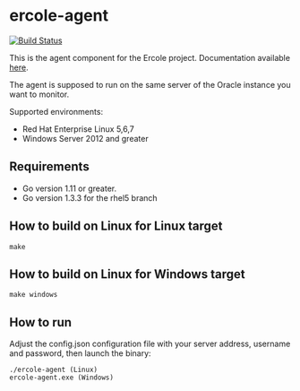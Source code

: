 # ercole-agent
[![Build Status](https://travis-ci.org/ercole-io/ercole-agent.svg?branch=master)](https://travis-ci.org/ercole-io/ercole-agent)
 
This is the agent component for the Ercole project. Documentation available [here](https://ercole.netlify.com).

The agent is supposed to run on the same server of the Oracle instance you want to monitor.

Supported environments:

- Red Hat Enterprise Linux 5,6,7
- Windows Server 2012 and greater

## Requirements

- Go version 1.11 or greater.
- Go version 1.3.3 for the rhel5 branch

## How to build on Linux for Linux target

    make

## How to build on Linux for Windows target

    make windows

## How to run

Adjust the config.json configuration file with your server address, username
and password, then launch the binary:

    ./ercole-agent (Linux)
    ercole-agent.exe (Windows)
